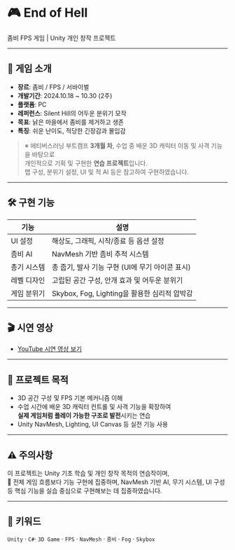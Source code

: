 # 🎮 End of Hell  
좀비 FPS 게임 | Unity 개인 창작 프로젝트  

---

## 📌 게임 소개

- **장르**: 좀비 / FPS / 서바이벌
- **개발기간**: 2024.10.18 ~ 10.30 (2주) 
- **플랫폼**: PC  
- **레퍼런스**: Silent Hill의 어두운 분위기 모작  
- **목표**: 낡은 마을에서 좀비를 제거하고 생존  
- **특징**: 쉬운 난이도, 적당한 긴장감과 몰입감  

> ※ 에티버스러닝 부트캠프 **3개월 차**, 수업 중 배운 3D 캐릭터 이동 및 사격 기능을 바탕으로  
> 개인적으로 기획 및 구현한 **연습 프로젝트**입니다.  
> 맵 구성, 분위기 설정, UI 및 적 AI 등은 참고하여 구현하였습니다.

---

## 🛠️ 구현 기능

| 기능 | 설명 |
|------|------|
| UI 설정 | 해상도, 그래픽, 시작/종료 등 옵션 설정 |
| 좀비 AI | NavMesh 기반 좀비 추적 시스템 |
| 총기 시스템 | 총 줍기, 발사 기능 구현 (UI에 무기 아이콘 표시) |
| 레벨 디자인 | 고립된 공간 구성, 안개 효과 및 어두운 분위기 |
| 게임 분위기 | Skybox, Fog, Lighting을 활용한 심리적 압박감 | 

---

## 🎬 시연 영상

- [YouTube 시연 영상 보기](https://youtu.be/xAHx-Yqrb4k)

---

## 📁 프로젝트 목적

- 3D 공간 구성 및 FPS 기본 메커니즘 이해
- 수업 시간에 배운 3D 캐릭터 컨트롤 및 사격 기능을 확장하여  
  **실제 게임처럼 플레이 가능한 구조로 발전**시키는 연습
- Unity NavMesh, Lighting, UI Canvas 등 실전 기능 사용

---

## ⚠️ 주의사항

이 프로젝트는 Unity 기초 학습 및 개인 창작 목적의 연습작이며,  
🎯 전체 게임 흐름보다 기능 구현에 집중하며, NavMesh 기반 AI, 무기 시스템, UI 구성 등 핵심 기능을 실습 중심으로 구현해보는 데 집중하였습니다.

---

## 🧠 키워드

`Unity` · `C#`· `3D Game` · `FPS` · `NavMesh` · `좀비` · `Fog` · `Skybox` 
